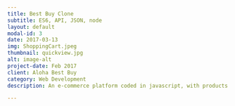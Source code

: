```yaml
---
title: Best Buy Clone
subtitle: ES6, API, JSON, node
layout: default
modal-id: 3
date: 2017-03-13
img: ShoppingCart.jpeg
thumbnail: quickview.jpg
alt: image-alt
project-date: Feb 2017
client: Aloha Best Buy
category: Web Development
description: An e-commerce platform coded in javascript, with products in the carousel populated with data from Best Buy's API. The cart has various functions including Quick View, Add Item to Cart, Remove Item from Cart, Update Cart Value, Clear Cart and Check Out. Session storage and stripe payment was also implemented.

---
```

